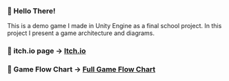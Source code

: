### 👋 Hello There!

This is a demo game I made in Unity Engine as a final school project.
In this project I present a game architecture and diagrams.


### 🎲 itch.io page -> [Itch.io](https://jordindi.itch.io/dashi-dash)
### 📸 Game Flow Chart -> [Full Game Flow Chart](https://github.com/JorDindi/Dashi_Dash/blob/master/Game%20Flow%20Chart.png)
